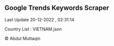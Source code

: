 

## Google Trends Keywords Scraper 
 
Last Update 20-12-2022 , 02:31:14

Country List :
VIETNAM.json



© Abdul Muttaqin 
